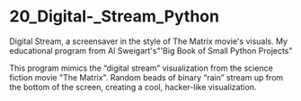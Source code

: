 # 20_Digital-_Stream_Python
Digital Stream, a screensaver in the style of The Matrix movie's visuals. My educational program from Al Sweigart's"'Big Book of Small Python Projects"

This program mimics the “digital stream” visualization from the science fiction movie "The Matrix". Random beads of binary “rain” stream up from the bottom of the screen, creating a cool, hacker-like visualization. 
